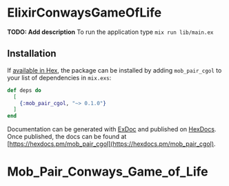 # ElixirConwaysGameOfLife

**TODO: Add description**
To run the application type `mix run lib/main.ex`

## Installation

If [available in Hex](https://hex.pm/docs/publish), the package can be installed
by adding `mob_pair_cgol` to your list of dependencies in `mix.exs`:

```elixir
def deps do
  [
    {:mob_pair_cgol, "~> 0.1.0"}
  ]
end
```

Documentation can be generated with [ExDoc](https://github.com/elixir-lang/ex_doc)
and published on [HexDocs](https://hexdocs.pm). Once published, the docs can
be found at [https://hexdocs.pm/mob_pair_cgol](https://hexdocs.pm/mob_pair_cgol).
# Mob_Pair_Conways_Game_of_Life
